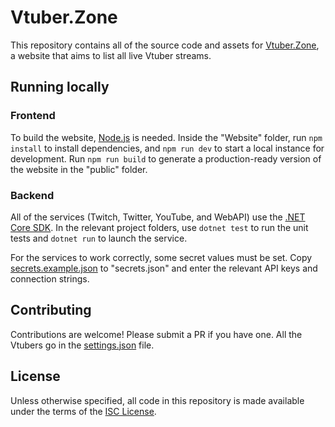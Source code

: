 # Vtuber.Zone

This repository contains all of the source code and assets for [Vtuber.Zone](https://vtuber.zone), a website that aims to list all live Vtuber streams.

## Running locally
### Frontend

To build the website, [Node.js](https://nodejs.org/en/download/) is needed. Inside the "Website" folder, run `npm install` to install dependencies, and `npm run dev` to start a local instance for development. Run `npm run build` to generate a production-ready version of the website in the "public" folder.

### Backend

All of the services (Twitch, Twitter, YouTube, and WebAPI) use the [.NET Core SDK](https://dotnet.microsoft.com/download). In the relevant project folders, use `dotnet test` to run the unit tests and `dotnet run` to launch the service.

For the services to work correctly, some secret values must be set. Copy [secrets.example.json](secrets.example.json) to "secrets.json" and enter the relevant API keys and connection strings.

## Contributing

Contributions are welcome! Please submit a PR if you have one. All the Vtubers go in the [settings.json](settings.json) file.

## License

Unless otherwise specified, all code in this repository is made available under the terms of the [ISC License](LICENSE).
